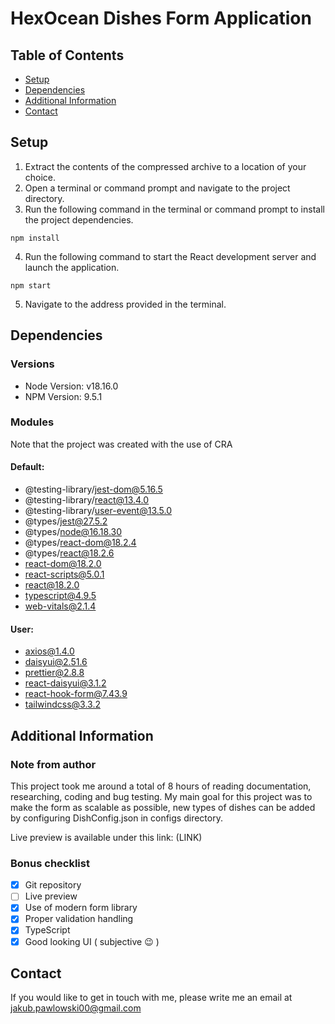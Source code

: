 # HexOcean Dishes Form Application
## Table of Contents

- [Setup](#setup)
- [Dependencies](#dependencies)
- [Additional Information](#additional-information)
- [Contact](#contact)

## Setup
1. Extract the contents of the compressed archive to a location of your choice.
2. Open a terminal or command prompt and navigate to the project directory.
3. Run the following command in the terminal or command prompt to install the project dependencies.

`npm install`

4. Run the following command to start the React development server and launch the application.

`npm start`

5. Navigate to the address provided in the terminal.
## Dependencies
### Versions
- Node Version: v18.16.0
- NPM Version: 9.5.1
### Modules
Note that the project was created with the use of CRA
#### Default:
- @testing-library/jest-dom@5.16.5
- @testing-library/react@13.4.0
- @testing-library/user-event@13.5.0
- @types/jest@27.5.2
- @types/node@16.18.30
- @types/react-dom@18.2.4
- @types/react@18.2.6
- react-dom@18.2.0
- react-scripts@5.0.1
- react@18.2.0
- typescript@4.9.5
- web-vitals@2.1.4
#### User:
- axios@1.4.0
- daisyui@2.51.6
- prettier@2.8.8
- react-daisyui@3.1.2
- react-hook-form@7.43.9
- tailwindcss@3.3.2

## Additional Information
### Note from author
This project took me around a total of 8 hours of reading documentation, researching, coding and bug testing.
My main goal for this project was to make the form as scalable as possible, new types of dishes can be
added by configuring DishConfig.json in configs directory.

Live preview is available under this link: (LINK)

### Bonus checklist
- [x] Git repository
- [ ] Live preview
- [x] Use of modern form library
- [x] Proper validation handling
- [x] TypeScript
- [x] Good looking UI ( subjective 😉 )

## Contact
If you would like to get in touch with me, please write me an email at jakub.pawlowski00@gmail.com